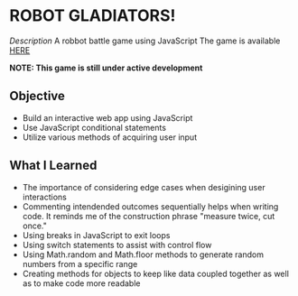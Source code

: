 # ROBOT GLADIATORS!
_Description_
A robbot battle game using JavaScript
The game is available [HERE](https://cbarber1984.github.io/robot-gladiators/)

**NOTE: This game is still under active development**

## Objective
- Build an interactive web app using JavaScript
- Use JavaScript conditional statements
- Utilize various methods of acquiring user input


## What I Learned
- The importance of considering edge cases when desigining user interactions
- Commenting intendended outcomes sequentially helps when writing code. It reminds me of the construction phrase "measure twice, cut once."
- Using breaks in JavaScript to exit loops
- Using switch statements to assist with control flow
- Using Math.random and Math.floor methods to generate random numbers from a specific range
- Creating methods for objects to keep like data coupled together as well as to make code more readable
